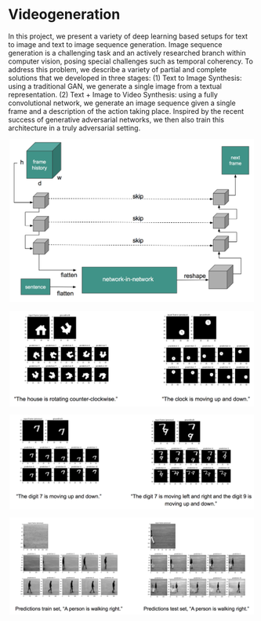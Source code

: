 # Videogeneration

In this project, we present a variety of deep learning based setups for text to image and text to image sequence generation. Image sequence generation is a challenging task and an actively researched branch within computer vision, posing special challenges such as temporal coherency. To address this problem, we describe a variety of partial and complete solutions that we developed in three stages: (1) Text to Image Synthesis: using a traditional GAN, we generate a single image from a textual representation. (2) Text + Image to Video Synthesis: using a fully convolutional network, we generate an image sequence given a single frame and a description of the action taking place. Inspired by the recent success of generative adversarial networks, we then also train this architecture in a truly adversarial setting. 

<p align="center"><img src="images/4.png" width="500"></p>

<p align="center"><img src="images/1.png" width="500"></p>

<p align="center"><img src="images/2.png" width="500"></p>

<p align="center"><img src="images/3.png" width="500"></p>
